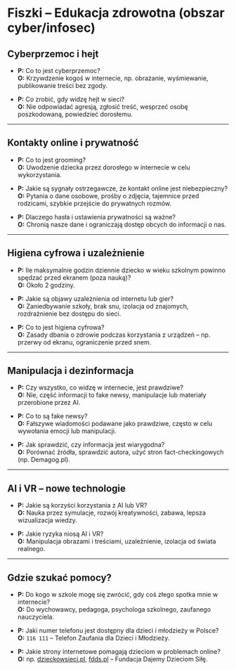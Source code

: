 # Fiszki – Edukacja zdrowotna (obszar cyber/infosec)

## Cyberprzemoc i hejt
- **P:** Co to jest cyberprzemoc?  
  **O:** Krzywdzenie kogoś w internecie, np. obrażanie, wyśmiewanie, publikowanie treści bez zgody.  

- **P:** Co zrobić, gdy widzę hejt w sieci?  
  **O:** Nie odpowiadać agresją, zgłosić treść, wesprzeć osobę poszkodowaną, powiedzieć dorosłemu.  

---

## Kontakty online i prywatność
- **P:** Co to jest grooming?  
  **O:** Uwodzenie dziecka przez dorosłego w internecie w celu wykorzystania.  

- **P:** Jakie są sygnały ostrzegawcze, że kontakt online jest niebezpieczny?  
  **O:** Pytania o dane osobowe, prośby o zdjęcia, tajemnice przed rodzicami, szybkie przejście do prywatnych rozmów.  

- **P:** Dlaczego hasła i ustawienia prywatności są ważne?  
  **O:** Chronią nasze dane i ograniczają dostęp obcych do informacji o nas.  

---

## Higiena cyfrowa i uzależnienie
- **P:** Ile maksymalnie godzin dziennie dziecko w wieku szkolnym powinno spędzać przed ekranem (poza nauką)?  
  **O:** Około 2 godziny.  

- **P:** Jakie są objawy uzależnienia od internetu lub gier?  
  **O:** Zaniedbywanie szkoły, brak snu, izolacja od znajomych, rozdrażnienie bez dostępu do sieci.  

- **P:** Co to jest higiena cyfrowa?  
  **O:** Zasady dbania o zdrowie podczas korzystania z urządzeń – np. przerwy od ekranu, ograniczenie przed snem.  

---

## Manipulacja i dezinformacja
- **P:** Czy wszystko, co widzę w internecie, jest prawdziwe?  
  **O:** Nie, część informacji to fake newsy, manipulacje lub materiały przerobione przez AI.  

- **P:** Co to są fake newsy?  
  **O:** Fałszywe wiadomości podawane jako prawdziwe, często w celu wywołania emocji lub manipulacji.  

- **P:** Jak sprawdzić, czy informacja jest wiarygodna?  
  **O:** Porównać źródła, sprawdzić autora, użyć stron fact-checkingowych (np. Demagog.pl).  

---

## AI i VR – nowe technologie
- **P:** Jakie są korzyści korzystania z AI lub VR?  
  **O:** Nauka przez symulacje, rozwój kreatywności, zabawa, lepsza wizualizacja wiedzy.  

- **P:** Jakie ryzyka niosą AI i VR?  
  **O:** Manipulacja obrazami i treściami, uzależnienie, izolacja od świata realnego.  

---

## Gdzie szukać pomocy?
- **P:** Do kogo w szkole mogę się zwrócić, gdy coś złego spotka mnie w internecie?  
  **O:** Do wychowawcy, pedagoga, psychologa szkolnego, zaufanego nauczyciela.  

- **P:** Jaki numer telefonu jest dostępny dla dzieci i młodzieży w Polsce?  
  **O:** `116 111` – Telefon Zaufania dla Dzieci i Młodzieży.  

- **P:** Jakie strony internetowe pomagają dzieciom w problemach online?  
  **O:** np. [dzieckowsieci.pl](https://dzieckowsieci.pl), [fdds.pl](https://fdds.pl) – Fundacja Dajemy Dzieciom Siłę.  
